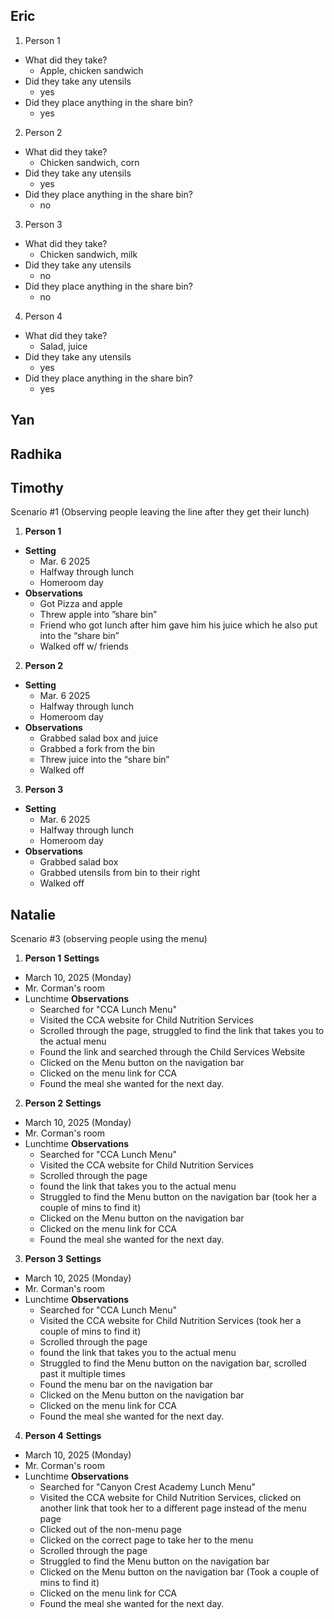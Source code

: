## Eric
1. Person 1
- What did they take?
  - Apple, chicken sandwich 
- Did they take any utensils
  - yes
- Did they place anything in the share bin?
  - yes
2. Person 2
- What did they take?
  - Chicken sandwich, corn
- Did they take any utensils
  - yes
- Did they place anything in the share bin?
  - no
3. Person 3
- What did they take?
  - Chicken sandwich, milk
- Did they take any utensils
  - no
- Did they place anything in the share bin?
  - no
4. Person 4
- What did they take?
  - Salad, juice
- Did they take any utensils
  - yes
- Did they place anything in the share bin?
  - yes

## Yan
## Radhika
## Timothy
Scenario #1 (Observing people leaving the line after they get their lunch)

1. **Person 1**
  - **Setting**
    - Mar. 6 2025
    - Halfway through lunch
    - Homeroom day
  - **Observations**
    - Got Pizza and apple
    - Threw apple into ”share bin”
    - Friend who got lunch after him gave him his juice which he also put into the “share bin”
    - Walked off w/ friends
2. **Person 2**
  - **Setting**
    - Mar. 6 2025
    - Halfway through lunch
    - Homeroom day
  - **Observations**
    - Grabbed salad box and juice
    - Grabbed a fork from the bin
    - Threw juice into the “share bin”
    - Walked off
3. **Person 3**
  - **Setting**
    - Mar. 6 2025
    - Halfway through lunch
    - Homeroom day
  - **Observations**
  	- Grabbed salad box
  	- Grabbed utensils from bin to their right
    - Walked off

## Natalie
Scenario #3 (observing people using the menu)
1. **Person 1**
  **Settings**
- March 10, 2025 (Monday)
- Mr. Corman's room
- Lunchtime
  **Observations**
  - Searched for "CCA Lunch Menu"
  - Visited the CCA website for Child Nutrition Services
  - Scrolled through the page, struggled to find the link that takes you to the actual menu
  - Found the link and searched through the Child Services Website
  - Clicked on the Menu button on the navigation bar
  - Clicked on the menu link for CCA
  - Found the meal she wanted for the next day.

2. **Person 2**
  **Settings**
- March 10, 2025 (Monday)
- Mr. Corman's room
- Lunchtime
  **Observations**
  - Searched for "CCA Lunch Menu"
  - Visited the CCA website for Child Nutrition Services
  - Scrolled through the page
  - found the link that takes you to the actual menu
  - Struggled to find the Menu button on the navigation bar (took her a couple of mins to find it)
  - Clicked on the Menu button on the navigation bar
  - Clicked on the menu link for CCA
  - Found the meal she wanted for the next day.
 
3. **Person 3**
  **Settings**
- March 10, 2025 (Monday)
- Mr. Corman's room
- Lunchtime
  **Observations**
  - Searched for "CCA Lunch Menu"
  - Visited the CCA website for Child Nutrition Services (took her a couple of mins to find it)
  - Scrolled through the page
  - found the link that takes you to the actual menu
  - Struggled to find the Menu button on the navigation bar, scrolled past it multiple times
  - Found the menu bar on the navigation bar
  - Clicked on the Menu button on the navigation bar
  - Clicked on the menu link for CCA
  - Found the meal she wanted for the next day.
 
4. **Person 4**
  **Settings**
- March 10, 2025 (Monday)
- Mr. Corman's room
- Lunchtime
  **Observations**
  - Searched for "Canyon Crest Academy Lunch Menu"
  - Visited the CCA website for Child Nutrition Services, clicked on another link that took her to a different page instead of the menu page
  - Clicked out of the non-menu page
  - Clicked on the correct page to take her to the menu
  - Scrolled through the page
  - Struggled to find the Menu button on the navigation bar
  - Clicked on the Menu button on the navigation bar (Took a couple of mins to find it)
  - Clicked on the menu link for CCA
  - Found the meal she wanted for the next day. 
